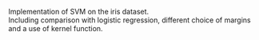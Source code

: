 Implementation of SVM on the iris dataset. <br>
Including comparison with logistic regression, different choice of margins and a use of kernel function.
